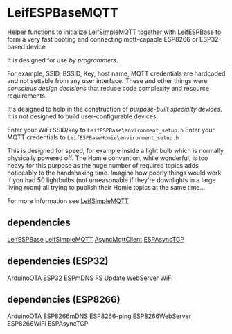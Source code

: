 # LeifESPBaseMQTT

Helper functions to initialize [LeifSimpleMQTT](https://github.com/leifclaesson/LeifSimpleMQTT) together with [LeifESPBase](https://github.com/leifclaesson/LeifESPBase) to form a very fast booting and connecting mqtt-capable ESP8266 or ESP32-based device

It is designed for use _by programmers_.

For example, SSID, BSSID, Key, host name, MQTT credentials are hardcoded and not settable from any user interface.
These and other things were *conscious design decisions* that reduce code complexity and resource requirements.

It's designed to help in the construction of _purpose-built specialty devices_. It is _not_ designed to build user-configurable devices.

Enter your WiFi SSID/key to `LeifESPBase\environment_setup.h`
Enter your MQTT credentials to `LeifESPBaseHomie\environment_setup.h`

This is designed for speed, for example inside a light bulb which is normally physically powered off.
The Homie convention, while wonderful, is too heavy for this purpose as the huge number of required topics adds noticeably to the handshaking time.
Imagine how poorly things would work if you had 50 lightbulbs (not unreasonable if they're downlights in a large living room) all trying to publish their Homie topics at the same time...

For more information see [LeifSimpleMQTT](https://github.com/leifclaesson/LeifSimpleMQTT)


## dependencies

[LeifESPBase](https://github.com/leifclaesson/LeifESPBase)
[LeifSimpleMQTT](https://github.com/leifclaesson/LeifSimpleMQTT)
[AsyncMqttClient](https://github.com/marvinroger/async-mqtt-client)
[ESPAsyncTCP](https://github.com/me-no-dev/ESPAsyncTCP)

## dependencies (ESP32)

ArduinoOTA
ESP32
ESPmDNS
FS
Update
WebServer
WiFi

## dependencies (ESP8266)

ArduinoOTA
ESP8266mDNS
ESP8266-ping
ESP8266WebServer
ESP8266WiFi
ESPAsyncTCP

